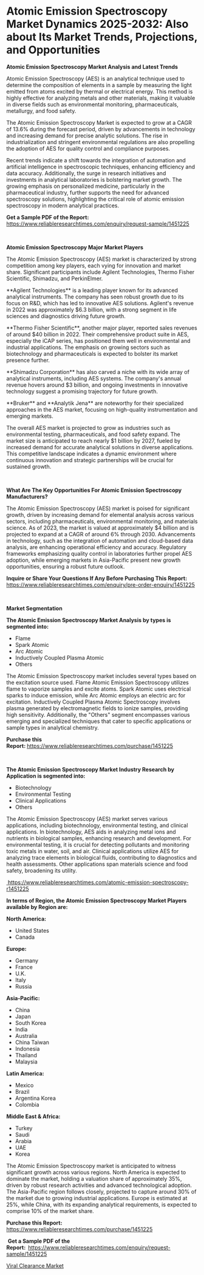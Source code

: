 <p><h1>Atomic Emission Spectroscopy Market Dynamics 2025-2032: Also about Its Market Trends, Projections, and Opportunities</h1></p><p><strong>Atomic Emission Spectroscopy Market Analysis and Latest Trends</strong></p>
<p><p>Atomic Emission Spectroscopy (AES) is an analytical technique used to determine the composition of elements in a sample by measuring the light emitted from atoms excited by thermal or electrical energy. This method is highly effective for analyzing metals and other materials, making it valuable in diverse fields such as environmental monitoring, pharmaceuticals, metallurgy, and food safety.</p><p>The Atomic Emission Spectroscopy Market is expected to grow at a CAGR of 13.6% during the forecast period, driven by advancements in technology and increasing demand for precise analytic solutions. The rise in industrialization and stringent environmental regulations are also propelling the adoption of AES for quality control and compliance purposes. </p><p>Recent trends indicate a shift towards the integration of automation and artificial intelligence in spectroscopic techniques, enhancing efficiency and data accuracy. Additionally, the surge in research initiatives and investments in analytical laboratories is bolstering market growth. The growing emphasis on personalized medicine, particularly in the pharmaceutical industry, further supports the need for advanced spectroscopy solutions, highlighting the critical role of atomic emission spectroscopy in modern analytical practices.</p></p>
<p><strong>Get a Sample PDF of the Report:&nbsp;</strong> <a href="https://www.reliableresearchtimes.com/enquiry/request-sample/1451225?utm_campaign=2733&utm_medium=2&utm_source=Github&utm_content=ia&utm_term=09032025&utm_id=atomic-emission-spectroscopy">https://www.reliableresearchtimes.com/enquiry/request-sample/1451225</a></p>
<p>&nbsp;</p>
<p><strong>Atomic Emission Spectroscopy Major Market Players</strong></p>
<p><p>The Atomic Emission Spectroscopy (AES) market is characterized by strong competition among key players, each vying for innovation and market share. Significant participants include Agilent Technologies, Thermo Fisher Scientific, Shimadzu, and PerkinElmer. </p><p>**Agilent Technologies** is a leading player known for its advanced analytical instruments. The company has seen robust growth due to its focus on R&D, which has led to innovative AES solutions. Agilent's revenue in 2022 was approximately $6.3 billion, with a strong segment in life sciences and diagnostics driving future growth.</p><p>**Thermo Fisher Scientific**, another major player, reported sales revenues of around $40 billion in 2022. Their comprehensive product suite in AES, especially the iCAP series, has positioned them well in environmental and industrial applications. The emphasis on growing sectors such as biotechnology and pharmaceuticals is expected to bolster its market presence further.</p><p>**Shimadzu Corporation** has also carved a niche with its wide array of analytical instruments, including AES systems. The company's annual revenue hovers around $3 billion, and ongoing investments in innovative technology suggest a promising trajectory for future growth. </p><p>**Bruker** and **Analytik Jena** are noteworthy for their specialized approaches in the AES market, focusing on high-quality instrumentation and emerging markets. </p><p>The overall AES market is projected to grow as industries such as environmental testing, pharmaceuticals, and food safety expand. The market size is anticipated to reach nearly $1 billion by 2027, fueled by increased demand for accurate analytical solutions in diverse applications. This competitive landscape indicates a dynamic environment where continuous innovation and strategic partnerships will be crucial for sustained growth.</p></p>
<p>&nbsp;</p>
<p><strong>What Are The Key Opportunities For Atomic Emission Spectroscopy Manufacturers?</strong></p>
<p><p>The Atomic Emission Spectroscopy (AES) market is poised for significant growth, driven by increasing demand for elemental analysis across various sectors, including pharmaceuticals, environmental monitoring, and materials science. As of 2023, the market is valued at approximately $4 billion and is projected to expand at a CAGR of around 6% through 2030. Advancements in technology, such as the integration of automation and cloud-based data analysis, are enhancing operational efficiency and accuracy. Regulatory frameworks emphasizing quality control in laboratories further propel AES adoption, while emerging markets in Asia-Pacific present new growth opportunities, ensuring a robust future outlook.</p></p>
<p><strong>Inquire or Share Your Questions If Any Before Purchasing This Report:</strong> <a href="https://www.reliableresearchtimes.com/enquiry/pre-order-enquiry/1451225?utm_campaign=2733&utm_medium=2&utm_source=Github&utm_content=ia&utm_term=09032025&utm_id=atomic-emission-spectroscopy">https://www.reliableresearchtimes.com/enquiry/pre-order-enquiry/1451225</a></p>
<p>&nbsp;</p>
<p><strong>Market Segmentation</strong></p>
<p><strong>The Atomic Emission Spectroscopy Market Analysis by types is segmented into:</strong></p>
<p><ul><li>Flame</li><li>Spark Atomic</li><li>Arc Atomic</li><li>Inductively Coupled Plasma Atomic</li><li>Others</li></ul></p>
<p><p>The Atomic Emission Spectroscopy market includes several types based on the excitation source used. Flame Atomic Emission Spectroscopy utilizes flame to vaporize samples and excite atoms. Spark Atomic uses electrical sparks to induce emission, while Arc Atomic employs an electric arc for excitation. Inductively Coupled Plasma Atomic Spectroscopy involves plasma generated by electromagnetic fields to ionize samples, providing high sensitivity. Additionally, the "Others" segment encompasses various emerging and specialized techniques that cater to specific applications or sample types in analytical chemistry.</p></p>
<p><strong>Purchase this Report:&nbsp;</strong><a href="https://www.reliableresearchtimes.com/purchase/1451225?utm_campaign=2733&utm_medium=2&utm_source=Github&utm_content=ia&utm_term=09032025&utm_id=atomic-emission-spectroscopy">https://www.reliableresearchtimes.com/purchase/1451225</a></p>
<p>&nbsp;</p>
<p><strong>The Atomic Emission Spectroscopy Market Industry Research by Application is segmented into:</strong></p>
<p><ul><li>Biotechnology</li><li>Environmental Testing</li><li>Clinical Applications</li><li>Others</li></ul></p>
<p><p>The Atomic Emission Spectroscopy (AES) market serves various applications, including biotechnology, environmental testing, and clinical applications. In biotechnology, AES aids in analyzing metal ions and nutrients in biological samples, enhancing research and development. For environmental testing, it is crucial for detecting pollutants and monitoring toxic metals in water, soil, and air. Clinical applications utilize AES for analyzing trace elements in biological fluids, contributing to diagnostics and health assessments. Other applications span materials science and food safety, broadening its utility.</p></p>
<p><a href="https://www.reliableresearchtimes.com/atomic-emission-spectroscopy-r1451225?utm_campaign=2733&utm_medium=2&utm_source=Github&utm_content=ia&utm_term=09032025&utm_id=atomic-emission-spectroscopy">&nbsp;https://www.reliableresearchtimes.com/atomic-emission-spectroscopy-r1451225</a></p>
<p><strong>In terms of Region, the Atomic Emission Spectroscopy Market Players available by Region are:</strong></p>
<p>
    <p> <strong> North America: </strong>
        <ul>
            <li>United States</li>
            <li>Canada</li>
        </ul>
        </p> 
    <p> <strong> Europe: </strong>
        <ul>
            <li>Germany</li>
            <li>France</li>
            <li>U.K.</li>
            <li>Italy</li>
            <li>Russia</li>
        </ul>
        </p> 
    <p> <strong> Asia-Pacific: </strong>
        <ul>
            <li>China</li>
            <li>Japan</li>
            <li>South Korea</li>
            <li>India</li>
            <li>Australia</li>
            <li>China Taiwan</li>
            <li>Indonesia</li>
            <li>Thailand</li>
            <li>Malaysia</li>
        </ul>
        </p> 
    <p> <strong> Latin America: </strong>
        <ul>
            <li>Mexico</li>
            <li>Brazil</li>
            <li>Argentina Korea</li>
            <li>Colombia</li>
        </ul>
        </p> 
    <p> <strong> Middle East & Africa: </strong>
        <ul>
            <li>Turkey</li>
            <li>Saudi</li>
            <li>Arabia</li>
            <li>UAE</li>
            <li>Korea</li>
        </ul>
    </p>
    </p>
<p><p>The Atomic Emission Spectroscopy market is anticipated to witness significant growth across various regions. North America is expected to dominate the market, holding a valuation share of approximately 35%, driven by robust research activities and advanced technological adoption. The Asia-Pacific region follows closely, projected to capture around 30% of the market due to growing industrial applications. Europe is estimated at 25%, while China, with its expanding analytical requirements, is expected to comprise 10% of the market share.</p></p>
<p><strong>Purchase this Report: </strong><a href="https://www.reliableresearchtimes.com/purchase/1451225?utm_campaign=2733&utm_medium=2&utm_source=Github&utm_content=ia&utm_term=09032025&utm_id=atomic-emission-spectroscopy">https://www.reliableresearchtimes.com/purchase/1451225</a></p>
<p>&nbsp;<strong>Get a Sample PDF of the Report:&nbsp;&nbsp;</strong><a href="https://www.reliableresearchtimes.com/enquiry/request-sample/1451225?utm_campaign=2733&utm_medium=2&utm_source=Github&utm_content=ia&utm_term=09032025&utm_id=atomic-emission-spectroscopy">https://www.reliableresearchtimes.com/enquiry/request-sample/1451225</a></p>
<p><strong></strong></p>
<p><p><a href="https://github.com/kimberjam0i/Market-Research-Report-List-1/blob/main/viral-clearance-market.md?utm_campaign=2733&utm_medium=2&utm_source=Github&utm_content=ia&utm_term=09032025&utm_id=atomic-emission-spectroscopy">Viral Clearance Market</a></p></p>
